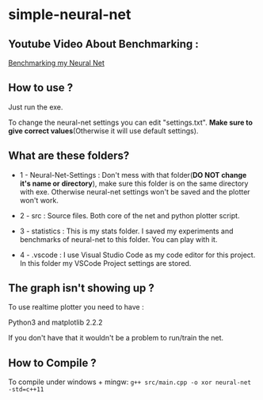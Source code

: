 # simple-neural-net

## Youtube Video About Benchmarking :

[Benchmarking my Neural Net](https://youtu.be/xAhWS8l8JZ4)


## How to use ?

Just run the exe.

To change the neural-net settings you can edit "settings.txt". **Make sure to give correct values**(Otherwise it will use default settings).


## What are these folders?
* 1 - Neural-Net-Settings : Don't mess with that folder(**DO NOT change it's name or directory**), make sure this folder is on the same directory with exe. Otherwise neural-net settings won't be saved and the plotter won't work.


* 2 - src : Source files. Both core of the net and python plotter script.


* 3 - statistics : This is my stats folder. I saved my experiments and benchmarks of neural-net to this folder. You can play with it.


* 4 - .vscode : I use Visual Studio Code as my code editor for this project. In this folder my VSCode Project settings are stored.


## The graph isn't showing up ?

To use realtime plotter you need to have :

Python3 and matplotlib 2.2.2 

If you don't have that it wouldn't be a problem to run/train the net.


## How to Compile ?
To compile under windows + mingw: ```g++ src/main.cpp -o xor neural-net -std=c++11```
